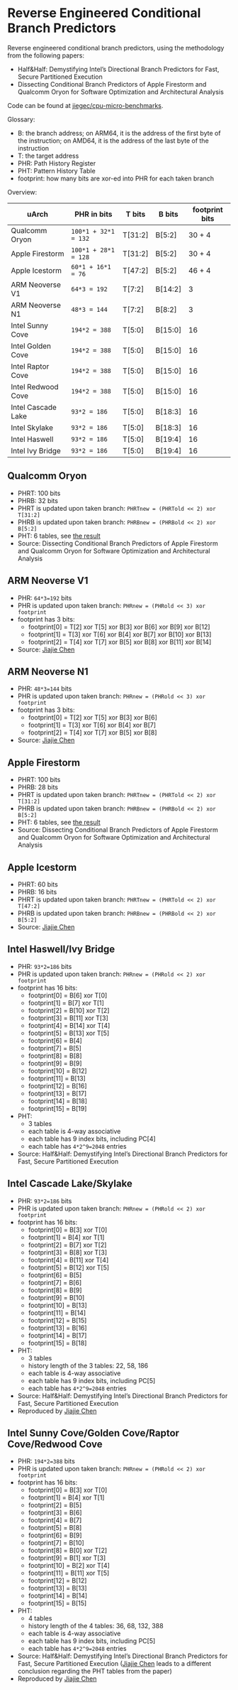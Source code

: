 # Reverse Engineered Conditional Branch Predictors

Reverse engineered conditional branch predictors, using the methodology from the following papers:

- Half&Half: Demystifying Intel’s Directional Branch Predictors for Fast, Secure Partitioned Execution
- Dissecting Conditional Branch Predictors of Apple Firestorm and Qualcomm Oryon for Software Optimization and Architectural Analysis

Code can be found at [jiegec/cpu-micro-benchmarks](https://github.com/jiegec/cpu-micro-benchmarks).

Glossary:

- B: the branch address; on ARM64, it is the address of the first byte of the instruction; on AMD64, it is the address of the last byte of the instruction
- T: the target address
- PHR: Path History Register
- PHT: Pattern History Table
- footprint: how many bits are xor-ed into PHR for each taken branch

Overview:

| uArch               | PHR in bits          | T bits  | B bits  | footprint bits |
|---------------------|----------------------|---------|---------|----------------|
| Qualcomm Oryon      | `100*1 + 32*1 = 132` | T[31:2] | B[5:2]  | 30 + 4         |
| Apple Firestorm     | `100*1 + 28*1 = 128` | T[31:2] | B[5:2]  | 30 + 4         |
| Apple Icestorm      | `60*1 + 16*1 = 76`   | T[47:2] | B[5:2]  | 46 + 4         |
| ARM Neoverse V1     | `64*3 = 192`         | T[7:2]  | B[14:2] | 3              |
| ARM Neoverse N1     | `48*3 = 144`         | T[7:2]  | B[8:2]  | 3              |
| Intel Sunny Cove    | `194*2 = 388`        | T[5:0]  | B[15:0] | 16             |
| Intel Golden Cove   | `194*2 = 388`        | T[5:0]  | B[15:0] | 16             |
| Intel Raptor Cove   | `194*2 = 388`        | T[5:0]  | B[15:0] | 16             |
| Intel Redwood Cove  | `194*2 = 388`        | T[5:0]  | B[15:0] | 16             |
| Intel Cascade Lake  | `93*2 = 186`         | T[5:0]  | B[18:3] | 16             |
| Intel Skylake       | `93*2 = 186`         | T[5:0]  | B[18:3] | 16             |
| Intel Haswell       | `93*2 = 186`         | T[5:0]  | B[19:4] | 16             |
| Intel Ivy Bridge    | `93*2 = 186`         | T[5:0]  | B[19:4] | 16             |

## Qualcomm Oryon

- PHRT: 100 bits
- PHRB: 32 bits
- PHRT is updated upon taken branch: `PHRTnew = (PHRTold << 2) xor T[31:2]`
- PHRB is updated upon taken branch: `PHRBnew = (PHRBold << 2) xor B[5:2]`
- PHT: 6 tables, see [the result](https://github.com/jiegec/cpu-micro-benchmarks/blob/master/reports/dissecting_cbp_of_apple_firestorm_and_qualcomm_oryon/README.md)
- Source: Dissecting Conditional Branch Predictors of Apple Firestorm and Qualcomm Oryon for Software Optimization and Architectural Analysis

## ARM Neoverse V1

- PHR: `64*3=192` bits
- PHR is updated upon taken branch: `PHRnew = (PHRold << 3) xor footprint`
- footprint has 3 bits:
    - footprint[0] = T[2] xor T[5] xor B[3] xor B[6] xor B[9] xor B[12]
    - footprint[1] = T[3] xor T[6] xor B[4] xor B[7] xor B[10] xor B[13]
    - footprint[2] = T[4] xor T[7] xor B[5] xor B[8] xor B[11] xor B[14]
- Source: [Jiajie Chen](https://github.com/jiegec)

## ARM Neoverse N1

- PHR: `48*3=144` bits
- PHR is updated upon taken branch: `PHRnew = (PHRold << 3) xor footprint`
- footprint has 3 bits:
    - footprint[0] = T[2] xor T[5] xor B[3] xor B[6]
    - footprint[1] = T[3] xor T[6] xor B[4] xor B[7]
    - footprint[2] = T[4] xor T[7] xor B[5] xor B[8]
- Source: [Jiajie Chen](https://github.com/jiegec)

## Apple Firestorm

- PHRT: 100 bits
- PHRB: 28 bits
- PHRT is updated upon taken branch: `PHRTnew = (PHRTold << 2) xor T[31:2]`
- PHRB is updated upon taken branch: `PHRBnew = (PHRBold << 2) xor B[5:2]`
- PHT: 6 tables, see [the result](https://github.com/jiegec/cpu-micro-benchmarks/blob/master/reports/dissecting_cbp_of_apple_firestorm_and_qualcomm_oryon/README.md)
- Source: Dissecting Conditional Branch Predictors of Apple Firestorm and Qualcomm Oryon for Software Optimization and Architectural Analysis

## Apple Icestorm

- PHRT: 60 bits
- PHRB: 16 bits
- PHRT is updated upon taken branch: `PHRTnew = (PHRTold << 2) xor T[47:2]`
- PHRB is updated upon taken branch: `PHRBnew = (PHRBold << 2) xor B[5:2]`
- Source: [Jiajie Chen](https://github.com/jiegec)

## Intel Haswell/Ivy Bridge

- PHR: `93*2=186` bits
- PHR is updated upon taken branch: `PHRnew = (PHRold << 2) xor footprint`
- footprint has 16 bits:
    - footprint[0] = B[6] xor T[0]
    - footprint[1] = B[7] xor T[1]
    - footprint[2] = B[10] xor T[2]
    - footprint[3] = B[11] xor T[3]
    - footprint[4] = B[14] xor T[4]
    - footprint[5] = B[13] xor T[5]
    - footprint[6] = B[4]
    - footprint[7] = B[5]
    - footprint[8] = B[8]
    - footprint[9] = B[9]
    - footprint[10] = B[12]
    - footprint[11] = B[13]
    - footprint[12] = B[16]
    - footprint[13] = B[17]
    - footprint[14] = B[18]
    - footprint[15] = B[19]
- PHT:
    - 3 tables
    - each table is 4-way associative
    - each table has 9 index bits, including PC[4]
    - each table has `4*2^9=2048` entries
- Source: Half&Half: Demystifying Intel’s Directional Branch Predictors for Fast, Secure Partitioned Execution

## Intel Cascade Lake/Skylake

- PHR: `93*2=186` bits
- PHR is updated upon taken branch: `PHRnew = (PHRold << 2) xor footprint`
- footprint has 16 bits:
    - footprint[0] = B[3] xor T[0]
    - footprint[1] = B[4] xor T[1]
    - footprint[2] = B[7] xor T[2]
    - footprint[3] = B[8] xor T[3]
    - footprint[4] = B[11] xor T[4]
    - footprint[5] = B[12] xor T[5]
    - footprint[6] = B[5]
    - footprint[7] = B[6]
    - footprint[8] = B[9]
    - footprint[9] = B[10]
    - footprint[10] = B[13]
    - footprint[11] = B[14]
    - footprint[12] = B[15]
    - footprint[13] = B[16]
    - footprint[14] = B[17]
    - footprint[15] = B[18]
- PHT:
    - 3 tables
    - history length of the 3 tables: 22, 58, 186
    - each table is 4-way associative
    - each table has 9 index bits, including PC[5]
    - each table has `4*2^9=2048` entries
- Source: Half&Half: Demystifying Intel’s Directional Branch Predictors for Fast, Secure Partitioned Execution
- Reproduced by [Jiajie Chen](https://github.com/jiegec)

## Intel Sunny Cove/Golden Cove/Raptor Cove/Redwood Cove

- PHR: `194*2=388` bits
- PHR is updated upon taken branch: `PHRnew = (PHRold << 2) xor footprint`
- footprint has 16 bits:
    - footprint[0] = B[3] xor T[0]
    - footprint[1] = B[4] xor T[1]
    - footprint[2] = B[5]
    - footprint[3] = B[6]
    - footprint[4] = B[7]
    - footprint[5] = B[8]
    - footprint[6] = B[9]
    - footprint[7] = B[10]
    - footprint[8] = B[0] xor T[2]
    - footprint[9] = B[1] xor T[3]
    - footprint[10] = B[2] xor T[4]
    - footprint[11] = B[11] xor T[5]
    - footprint[12] = B[12]
    - footprint[13] = B[13]
    - footprint[14] = B[14]
    - footprint[15] = B[15]
- PHT:
    - 4 tables
    - history length of the 4 tables: 36, 68, 132, 388
    - each table is 4-way associative
    - each table has 9 index bits, including PC[5]
    - each table has `4*2^9=2048` entries
- Source: Half&Half: Demystifying Intel’s Directional Branch Predictors for Fast, Secure Partitioned Execution ([Jiajie Chen](https://github.com/jiegec) leads to a different conclusion regarding the PHT tables from the paper)
- Reproduced by [Jiajie Chen](https://github.com/jiegec)
